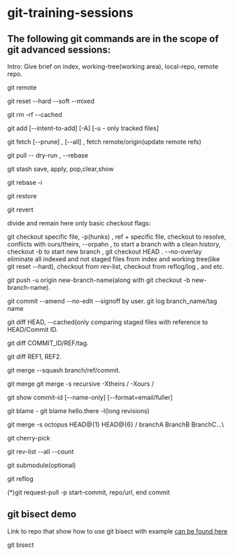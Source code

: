 # git-training-sessions
## The following git commands are in the scope of git advanced sessions:

Intro: Give brief on index, working-tree(working area), local-repo, remote repo.

git remote

git reset --hard --soft --mixed

git rm -rf --cached

git add [--intent-to-add] [-A] [-u - only tracked files]

git fetch [--prune] , [--all] , fetch remote/origin(update remote refs) 

git pull -- dry-run , --rebase

git stash save, apply, pop,clear,show

git rebase -i

git restore

git revert

divide and remain here only basic checkout flags:

git checkout specific file, -p(hunks) , ref + specific file, checkout to resolve, 
 conflicts with ours/theirs, --orpahn , to start a branch with a clean history, checkout -b to start new branch , git checkout HEAD . --no-overlay eliminate all indexed and not staged files from index and working tree(like git reset --hard), checkout from rev-list, checkout from reflog/log , and etc.

git push -u origin new-branch-name(along with git checkout -b new-branch-name).



git commit --amend --no-edit --signoff by user.
git log branch_name/tag name

git diff HEAD, --cached(only comparing staged files with reference to HEAD/Commit ID.

git diff COMMIT_ID/REF/tag.

git diff REF1, REF2.

git merge --squash branch/ref/commit.

git merge git merge -s recursive -Xtheirs / -Xours / <allow-unrelated-histories>

git show commit-id [--name-only] [--format=email/fuller]

git blame -  git blame hello.there -l(long revisions)


git merge -s octopus HEAD@{1} HEAD@{6} / branchA BranchB BranchC...\


git cherry-pick

git rev-list --all --count
 
 git submodule(optional)
 
git reflog
 
(*)git request-pull -p start-commit, repo/url, end commit
 
 ## git bisect demo
 Link to repo that show how to use git bisect with example [can be found here](https://github.com/zvigrinberg/git-bisect-demo)
 
 git bisect
